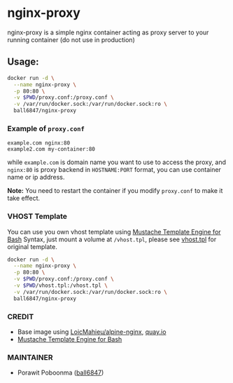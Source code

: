 # nginx-proxy

nginx-proxy is a simple nginx container acting as proxy server to your running container (do not use in production)

## Usage:

```bash
docker run -d \
  --name nginx-proxy \
  -p 80:80 \
  -v $PWD/proxy.conf:/proxy.conf \
  -v /var/run/docker.sock:/var/run/docker.sock:ro \
  ball6847/nginx-proxy
```

### Example of `proxy.conf`

```
example.com nginx:80
example2.com my-container:80
```

while `example.com` is domain name you want to use to access the proxy, and `nginx:80` is proxy backend in `HOSTNAME:PORT` format, you can use container name or ip address.

**Note:** You need to restart the container if you modify `proxy.conf` to make it take effect.

### VHOST Template

You can use you own vhost template using [Mustache Template Engine for Bash](https://github.com/tests-always-included/mo) Syntax,
just mount a volume at `/vhost.tpl`, please see [vhost.tpl](https://github.com/ball6847/nginx-proxy/blob/master/vhost.tpl) for original template.

```bash
docker run -d \
  --name nginx-proxy \
  -p 80:80 \
  -v $PWD/proxy.conf:/proxy.conf \
  -v $PWD/vhost.tpl:/vhost.tpl \
  -v /var/run/docker.sock:/var/run/docker.sock:ro \
  ball6847/nginx-proxy
```

### CREDIT

- Base image using [LoicMahieu/alpine-nginx](https://github.com/LoicMahieu/alpine-nginx), [quay.io](https://quay.io/repository/loicmahieu/alpine-nginx?tag=latest)
- [Mustache Template Engine for Bash](https://github.com/tests-always-included/mo)


### MAINTAINER

- Porawit Poboonma ([ball6847](https://github.com/ball6847))
